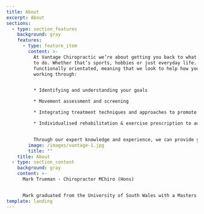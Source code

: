 ```yaml
---
title: About
excerpt: About
sections:
  - type: section_features
    background: gray
    features:
      - type: feature_item
        content: >-
          At Vantage Chiropractic we’re about getting you back to what you want
          to do. Whether that’s sports, hobbies or just everyday life. We are
          functionally orientated, meaning that we look to help how your body is
          working through:


          * Identifying and understanding your goals 

          * Movement assessment and screening

          * Integrating treatment techniques and approaches to promote faster recovery 

          * Individualised rehabilitation & exercise prescription to address key weaknesses, muscle imbalance and improve movement patterns.


          Through our expert knowledge and experience, we can provide you with the vantage point of a route to recovery or optimise performance in activity.
        image: /images/vantage-1.jpg
        title: ""
    title: About
  - type: section_content
    background: gray
    content: >-
      Mark Trueman - Chiropractor MChiro (Hons)


      Mark graduated from the University of South Wales with a Masters of Chiropractic degree in 2011. Since graduating he has pursued areas of interest in musculoskeletal and sports rehabilitation, acupuncture, neurological assessment and rehabilitation; relating to balance disorders, headache and post-concussive syndrome. Mark grew up in Thame, after completing his degree he moved up north to take an opportunity in a multidisciplinary clinic with excellent expertise in sports treatment and rehabilitation. He has since moved back to Thame and set up his own clinic, Vantage Chiropractic. In his spare time Mark enjoys keeping active with swimming, gym, outdoor activities and the occasional visit to the climbing wall. He also enjoys a good book, cooking and learning to play the piano.
template: landing
---
```

